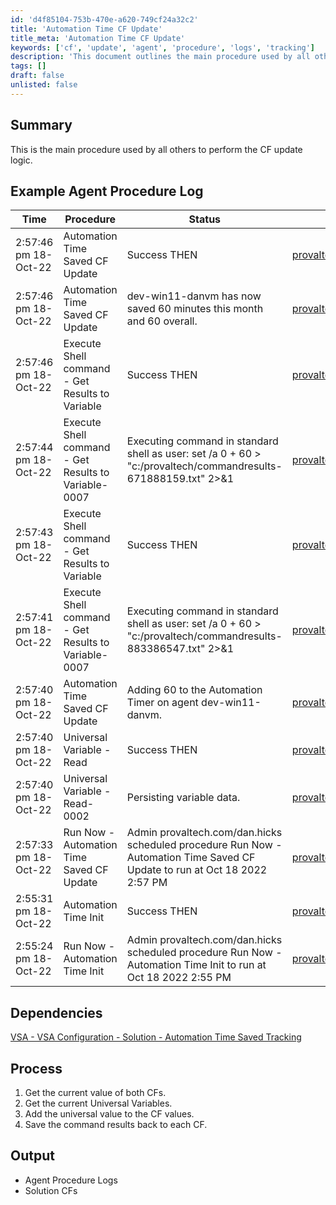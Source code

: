 ```yaml
---
id: 'd4f85104-753b-470e-a620-749cf24a32c2'
title: 'Automation Time CF Update'
title_meta: 'Automation Time CF Update'
keywords: ['cf', 'update', 'agent', 'procedure', 'logs', 'tracking']
description: 'This document outlines the main procedure used by all others to perform the CF update logic, including a detailed log of the agent procedure and its dependencies. It explains the steps taken to update the CF values and track automation time saved.'
tags: []
draft: false
unlisted: false
---
```


## Summary

This is the main procedure used by all others to perform the CF update logic.

## Example Agent Procedure Log

| Time                     | Procedure                                     | Status                                    | User                             |
|--------------------------|-----------------------------------------------|-------------------------------------------|----------------------------------|
| 2:57:46 pm 18-Oct-22     | Automation Time Saved CF Update                | Success THEN                              | [provaltech.com/dan.hicks](https://provaltech.com/dan.hicks) |
| 2:57:46 pm 18-Oct-22     | Automation Time Saved CF Update                | dev-win11-danvm has now saved 60 minutes this month and 60 overall. | [provaltech.com/dan.hicks](https://provaltech.com/dan.hicks) |
| 2:57:46 pm 18-Oct-22     | Execute Shell command - Get Results to Variable | Success THEN                              | [provaltech.com/dan.hicks](https://provaltech.com/dan.hicks) |
| 2:57:44 pm 18-Oct-22     | Execute Shell command - Get Results to Variable-0007 | Executing command in standard shell as user: set /a 0 + 60 > "c:/provaltech/commandresults-671888159.txt" 2>&1 | [provaltech.com/dan.hicks](https://provaltech.com/dan.hicks) |
| 2:57:43 pm 18-Oct-22     | Execute Shell command - Get Results to Variable | Success THEN                              | [provaltech.com/dan.hicks](https://provaltech.com/dan.hicks) |
| 2:57:41 pm 18-Oct-22     | Execute Shell command - Get Results to Variable-0007 | Executing command in standard shell as user: set /a 0 + 60 > "c:/provaltech/commandresults-883386547.txt" 2>&1 | [provaltech.com/dan.hicks](https://provaltech.com/dan.hicks) |
| 2:57:40 pm 18-Oct-22     | Automation Time Saved CF Update                | Adding 60 to the Automation Timer on agent dev-win11-danvm. | [provaltech.com/dan.hicks](https://provaltech.com/dan.hicks) |
| 2:57:40 pm 18-Oct-22     | Universal Variable - Read                      | Success THEN                              | [provaltech.com/dan.hicks](https://provaltech.com/dan.hicks) |
| 2:57:40 pm 18-Oct-22     | Universal Variable - Read-0002                 | Persisting variable data.                 | [provaltech.com/dan.hicks](https://provaltech.com/dan.hicks) |
| 2:57:33 pm 18-Oct-22     | Run Now - Automation Time Saved CF Update      | Admin provaltech.com/dan.hicks scheduled procedure Run Now - Automation Time Saved CF Update to run at Oct 18 2022 2:57 PM | [provaltech.com/dan.hicks](https://provaltech.com/dan.hicks) |
| 2:55:31 pm 18-Oct-22     | Automation Time Init                            | Success THEN                              | [provaltech.com/dan.hicks](https://provaltech.com/dan.hicks) |
| 2:55:24 pm 18-Oct-22     | Run Now - Automation Time Init                  | Admin provaltech.com/dan.hicks scheduled procedure Run Now - Automation Time Init to run at Oct 18 2022 2:55 PM | [provaltech.com/dan.hicks](https://provaltech.com/dan.hicks) |

## Dependencies

[VSA - VSA Configuration - Solution - Automation Time Saved Tracking](<../../solutions/Automation Time Saved Tracking.md>)

## Process

1. Get the current value of both CFs.
2. Get the current Universal Variables.
3. Add the universal value to the CF values.
4. Save the command results back to each CF.

## Output

- Agent Procedure Logs  
- Solution CFs




